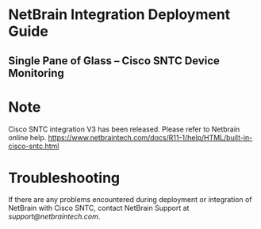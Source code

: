 
NetBrain Integration Deployment Guide
=====================================

Single Pane of Glass – Cisco SNTC Device Monitoring
------------------------------------------------------------

Note
========

Cisco SNTC integration V3 has been released. Please refer to Netbrain online help.
https://www.netbraintech.com/docs/R11-1/help/HTML/built-in-cisco-sntc.html

Troubleshooting
===============

If there are any problems encountered during deployment or integration of
NetBrain with Cisco SNTC, contact NetBrain Support at
*support\@netbraintech.com*.
